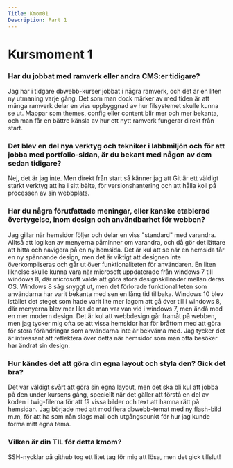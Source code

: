 ```yaml
---
Title: Kmom01
Description: Part 1
---
```


Kursmoment 1
==================

### Har du jobbat med ramverk eller andra CMS:er tidigare?

Jag har i tidgare dbwebb-kurser jobbat i några ramverk, och det är en liten ny utmaning varje gång. Det som man dock märker av med tiden är att många ramverk delar en viss uppbyggnad av hur filsystemet skulle kunna se ut. Mappar som themes, config eller content blir mer och mer bekanta, och man får en bättre känsla av hur ett nytt ramverk fungerar direkt från start.

### Det blev en del nya verktyg och tekniker i labbmiljön och för att jobba med portfolio-sidan, är du bekant med någon av dem sedan tidigare?

Nej, det är jag inte. Men direkt från start så känner jag att Git är ett väldigt starkt verktyg att ha i sitt bälte, för versionshantering och att hålla koll på processen av sin webbplats.

### Har du några förutfattade meningar, eller kanske etablerad övertygelse, inom design och användbarhet för webben?

Jag gillar när hemsidor följer och delar en viss "standard" med varandra. Alltså att logiken av menyerna påminner om varandra, och då gör det lättare att hitta och navigera på en ny hemsida. Det är kul att se när en hemsida får en ny spännande design, men det är viktigt att designen inte överkompliseras och går ut över funktionaliteten för användaren. En liten liknelse skulle kunna vara när microsoft uppdaterade från windows 7 till windows 8, där microsoft valde att göra stora designskillnader mellan deras OS. Windows 8 såg snyggt ut, men det förlorade funktionaliteten som användarna har varit bekanta med sen en lång tid tillbaka. Windows 10 blev istället det steget som hade varit lite mer lagom att gå över till i windows 8, där menyerna blev mer lika de man var van vid i windows 7, men ändå med en mer modern design.
Det är kul att webbdesign går framåt på webben, men jag tycker mig ofta se att vissa hemsidor har för bråttom med att göra för stora förändringar som användarna inte är bekväma med. Jag tycker det är intressant att reflektera över detta när hemsidor som man ofta besöker har ändrat sin design.

### Hur kändes det att göra din egna layout och styla den? Gick det bra?

Det var väldigt svårt att göra sin egna layout, men det ska bli kul att jobba på den under kursens gång, speciellt när det gäller att förstå en del av koden i twig-filerna för att få vissa bilder och text att hamna rätt på hemsidan. Jag började med att modifiera dbwebb-temat med ny flash-bild m.m, för att ha som nån slags mall och utgångspunkt för hur jag kunde forma mitt egna tema.

### Vilken är din TIL för detta kmom?

SSH-nycklar på github tog ett litet tag för mig att lösa, men det gick tillslut!
